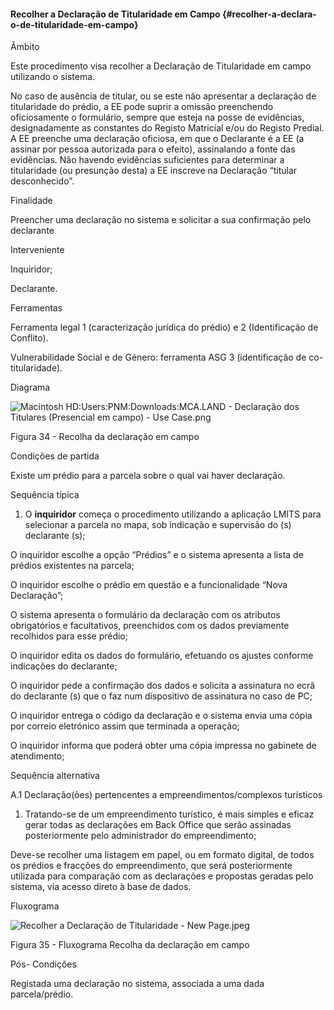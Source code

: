 #### Recolher a Declaração de Titularidade em Campo {#recolher-a-declara-o-de-titularidade-em-campo}

Âmbito

Este procedimento visa recolher a Declaração de Titularidade em campo utilizando o sistema.

No caso de ausência de titular, ou se este não apresentar a declaração de titularidade do prédio, a EE pode suprir a omissão preenchendo oficiosamente o formulário, sempre que esteja na posse de evidências, designadamente as constantes do Registo Matricial e/ou do Registo Predial. A EE preenche uma declaração oficiosa, em que o Declarante é a EE \(a assinar por pessoa autorizada para o efeito\), assinalando a fonte das evidências. Não havendo evidências suficientes para determinar a titularidade \(ou presunção desta\) a EE inscreve na Declaração “titular desconhecido”.

Finalidade

Preencher uma declaração no sistema e solicitar a sua confirmação pelo declarante

Interveniente

Inquiridor;

Declarante.

Ferramentas

Ferramenta legal 1 \(caracterização jurídica do prédio\) e 2 \(Identificação de Conflito\).

Vulnerabilidade Social e de Género: ferramenta ASG 3 \(identificação de co-titularidade\).

Diagrama

![Macintosh HD:Users:PNM:Downloads:MCA.LAND - Declaração dos Titulares \(Presencial em campo\) - Use Case.png](../assets/macintosh_hduserspnmdownloadsmc.png)

Figura 34 - Recolha da declaração em campo

Condições de partida

Existe um prédio para a parcela sobre o qual vai haver declaração.

Sequência típica

1. O **inquiridor** começa o procedimento utilizando a aplicação LMITS para selecionar a parcela no mapa, sob indicação e supervisão do \(s\) declarante \(s\);

O inquiridor escolhe a opção “Prédios” e o sistema apresenta a lista de prédios existentes na parcela;

O inquiridor escolhe o prédio em questão e a funcionalidade “Nova Declaração”;

O sistema apresenta o formulário da declaração com os atributos obrigatórios e facultativos, preenchidos com os dados previamente recolhidos para esse prédio;

O inquiridor edita os dados do formulário, efetuando os ajustes conforme indicações do declarante;

O inquiridor pede a confirmação dos dados e solicita a assinatura no ecrã do declarante \(s\) que o faz num dispositivo de assinatura no caso de PC;

O inquiridor entrega o código da declaração e o sistema envia uma cópia por correio eletrónico assim que terminada a operação;

O inquiridor informa que poderá obter uma cópia impressa no gabinete de atendimento;

Sequência alternativa

A.1 Declaração\(ões\) pertencentes a empreendimentos/complexos turísticos

1. Tratando-se de um empreendimento turístico, é mais simples e eficaz gerar todas as declarações em Back Office que serão assinadas posteriormente pelo administrador do empreendimento;

Deve-se recolher uma listagem em papel, ou em formato digital, de todos os prédios e fracções do empreendimento, que será posteriormente utilizada para comparação com as declarações e propostas geradas pelo sistema, via acesso direto à base de dados.

Fluxograma

![Recolher a Declaração de Titularidade - New Page.jpeg](../assets/recolher_a_declaracao_de_titularida.jpeg)

Figura 35 - Fluxograma Recolha da declaração em campo

Pós- Condições

Registada uma declaração no sistema, associada a uma dada parcela/prédio.

